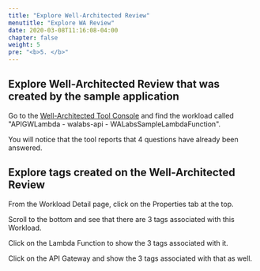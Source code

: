```yaml
---
title: "Explore Well-Architected Review"
menutitle: "Explore WA Review"
date: 2020-03-08T11:16:08-04:00
chapter: false
weight: 5
pre: "<b>5. </b>"
---
```


## Explore Well-Architected Review that was created by the sample application
Go to the [Well-Architected Tool Console](https://us-east-2.console.aws.amazon.com/wellarchitected/home?region=us-east-2#/workloads) and find the workload called "APIGWLambda - walabs-api - WALabsSampleLambdaFunction".

You will notice that the tool reports that 4 questions have already been answered.

## Explore tags created on the Well-Architected Review
From the Workload Detail page, click on the Properties tab at the top.

Scroll to the bottom and see that there are 3 tags associated with this Workload.

Click on the Lambda Function to show the 3 tags associated with it.

Click on the API Gateway and show the 3 tags associated with that as well.

